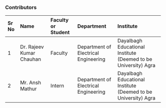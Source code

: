 ### Contributors

Sr No | Name | Faculty or Student | Department| Institute |
:--|:--|:--|:--|:--|
1 | Dr. Rajeev Kumar Chauhan | Faculty | Department of Electrical Engineering | Dayalbagh Educational Institute (Deemed to be University) Agra | 
2 | Mr. Ansh Mathur | Intern | Department of Electrical Engineering | Dayalbagh Educational Institute (Deemed to be University) Agra | 


